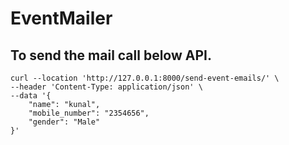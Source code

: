 # EventMailer

## To send the mail call below API.

```
curl --location 'http://127.0.0.1:8000/send-event-emails/' \
--header 'Content-Type: application/json' \
--data '{
    "name": "kunal",
    "mobile_number": "2354656",
    "gender": "Male"
}'
```

